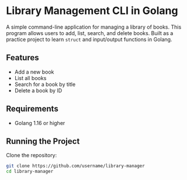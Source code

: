 # Library Management CLI in Golang

A simple command-line application for managing a library of books. This program allows users to add, list, search, and delete books. Built as a practice project to learn `struct` and input/output functions in Golang.

## Features
- Add a new book
- List all books
- Search for a book by title
- Delete a book by ID

## Requirements
- Golang 1.16 or higher

## Running the Project

Clone the repository:
```bash
git clone https://github.com/username/library-manager
cd library-manager
